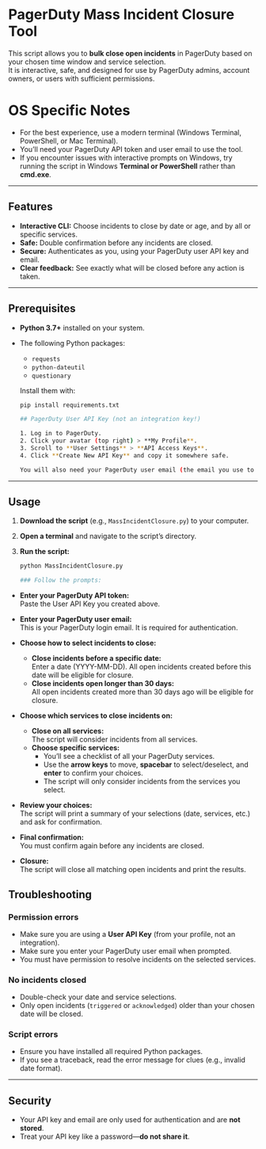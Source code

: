 # PagerDuty Mass Incident Closure Tool

This script allows you to **bulk close open incidents** in PagerDuty based on your chosen time window and service selection.  
It is interactive, safe, and designed for use by PagerDuty admins, account owners, or users with sufficient permissions.

# OS Specific Notes

- For the best experience, use a modern terminal (Windows Terminal, PowerShell, or Mac Terminal).
- You’ll need your PagerDuty API token and user email to use the tool.
- If you encounter issues with interactive prompts on Windows, try running the script in Windows **Terminal or PowerShell** rather than **cmd.exe**.

---

## Features

- **Interactive CLI:** Choose incidents to close by date or age, and by all or specific services.
- **Safe:** Double confirmation before any incidents are closed.
- **Secure:** Authenticates as you, using your PagerDuty user API key and email.
- **Clear feedback:** See exactly what will be closed before any action is taken.

---

## Prerequisites

- **Python 3.7+** installed on your system.
- The following Python packages:
  - `requests`
  - `python-dateutil`
  - `questionary`

  Install them with:

  ```bash
  pip install requirements.txt

  ## PagerDuty User API Key (not an integration key!)
  
  1. Log in to PagerDuty.
  2. Click your avatar (top right) > **My Profile**.
  3. Scroll to **User Settings** > **API Access Keys**.
  4. Click **Create New API Key** and copy it somewhere safe.
  
  You will also need your PagerDuty user email (the email you use to log in to PagerDuty).

---

## Usage

1. **Download the script** (e.g., `MassIncidentClosure.py`) to your computer.
2. **Open a terminal** and navigate to the script’s directory.
3. **Run the script:**

   ```bash
   python MassIncidentClosure.py

   ### Follow the prompts:

- **Enter your PagerDuty API token:**  
  Paste the User API Key you created above.

- **Enter your PagerDuty user email:**  
  This is your PagerDuty login email. It is required for authentication.

- **Choose how to select incidents to close:**
  - **Close incidents before a specific date:**  
    Enter a date (YYYY-MM-DD). All open incidents created before this date will be eligible for closure.
  - **Close incidents open longer than 30 days:**  
    All open incidents created more than 30 days ago will be eligible for closure.

- **Choose which services to close incidents on:**
  - **Close on all services:**  
    The script will consider incidents from all services.
  - **Choose specific services:**  
    - You’ll see a checklist of all your PagerDuty services.
    - Use the **arrow keys** to move, **spacebar** to select/deselect, and **enter** to confirm your choices.
    - The script will only consider incidents from the services you select.

- **Review your choices:**  
  The script will print a summary of your selections (date, services, etc.) and ask for confirmation.

- **Final confirmation:**  
  You must confirm again before any incidents are closed.

- **Closure:**  
  The script will close all matching open incidents and print the results.

## Troubleshooting

### Permission errors
- Make sure you are using a **User API Key** (from your profile, not an integration).
- Make sure you enter your PagerDuty user email when prompted.
- You must have permission to resolve incidents on the selected services.

### No incidents closed
- Double-check your date and service selections.
- Only open incidents (`triggered` or `acknowledged`) older than your chosen date will be closed.

### Script errors
- Ensure you have installed all required Python packages.
- If you see a traceback, read the error message for clues (e.g., invalid date format).

---

## Security

- Your API key and email are only used for authentication and are **not stored**.
- Treat your API key like a password—**do not share it**.
